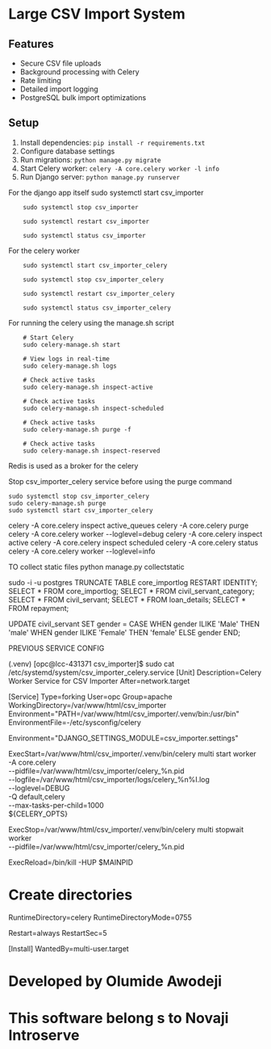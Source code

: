 # Large CSV Import System

## Features

- Secure CSV file uploads
- Background processing with Celery
- Rate limiting
- Detailed import logging
- PostgreSQL bulk import optimizations

## Setup

1. Install dependencies: `pip install -r requirements.txt`
2. Configure database settings
3. Run migrations: `python manage.py migrate`
4. Start Celery worker: `celery -A core.celery worker -l info`
5. Run Django server: `python manage.py runserver`

For the django app itself
        sudo systemctl start csv_importer

        sudo systemctl stop csv_importer

        sudo systemctl restart csv_importer

        sudo systemctl status csv_importer


For the celery worker

        sudo systemctl start csv_importer_celery

        sudo systemctl stop csv_importer_celery

        sudo systemctl restart csv_importer_celery

        sudo systemctl status csv_importer_celery



For running the celery using the manage.sh script

        # Start Celery
        sudo celery-manage.sh start

        # View logs in real-time
        sudo celery-manage.sh logs

        # Check active tasks
        sudo celery-manage.sh inspect-active

        # Check active tasks
        sudo celery-manage.sh inspect-scheduled

        # Check active tasks
        sudo celery-manage.sh purge -f

        # Check active tasks
        sudo celery-manage.sh inspect-reserved


Redis is used as a broker for the celery 

Stop csv_importer_celery service before using the purge command

    sudo systemctl stop csv_importer_celery
    sudo celery-manage.sh purge
    sudo systemctl start csv_importer_celery



celery -A core.celery inspect active_queues
celery -A core.celery purge
celery -A core.celery worker --loglevel=debug
celery -A core.celery inspect active
celery -A core.celery inspect scheduled
celery -A core.celery status
celery -A core.celery worker --loglevel=info

TO collect static files
        python manage.py collectstatic



sudo -i -u postgres
TRUNCATE TABLE core_importlog RESTART IDENTITY;
SELECT * FROM core_importlog;
SELECT * FROM civil_servant_category;
SELECT * FROM civil_servant;
SELECT * FROM loan_details;
SELECT * FROM repayment;

UPDATE civil_servant
SET gender = 
    CASE
        WHEN gender ILIKE 'Male' THEN 'male'
        WHEN gender ILIKE 'Female' THEN 'female'
        ELSE gender
    END;


PREVIOUS SERVICE CONFIG

(.venv) [opc@lcc-431371 csv_importer]$ sudo cat /etc/systemd/system/csv_importer_celery.service
[Unit]
Description=Celery Worker Service for CSV Importer
After=network.target

[Service]
Type=forking
User=opc
Group=apache
WorkingDirectory=/var/www/html/csv_importer
Environment="PATH=/var/www/html/csv_importer/.venv/bin:/usr/bin"
EnvironmentFile=-/etc/sysconfig/celery

Environment="DJANGO_SETTINGS_MODULE=csv_importer.settings"

ExecStart=/var/www/html/csv_importer/.venv/bin/celery multi start worker \
    -A core.celery \
    --pidfile=/var/www/html/csv_importer/celery_%n.pid \
    --logfile=/var/www/html/csv_importer/logs/celery_%n%I.log \
    --loglevel=DEBUG \
    -Q default,celery \
    --max-tasks-per-child=1000 \
    ${CELERY_OPTS}

ExecStop=/var/www/html/csv_importer/.venv/bin/celery multi stopwait worker \
    --pidfile=/var/www/html/csv_importer/celery_%n.pid

ExecReload=/bin/kill -HUP $MAINPID

# Create directories
RuntimeDirectory=celery
RuntimeDirectoryMode=0755

Restart=always
RestartSec=5

[Install]
WantedBy=multi-user.target


# Developed by Olumide Awodeji

# This software belong s to Novaji Introserve